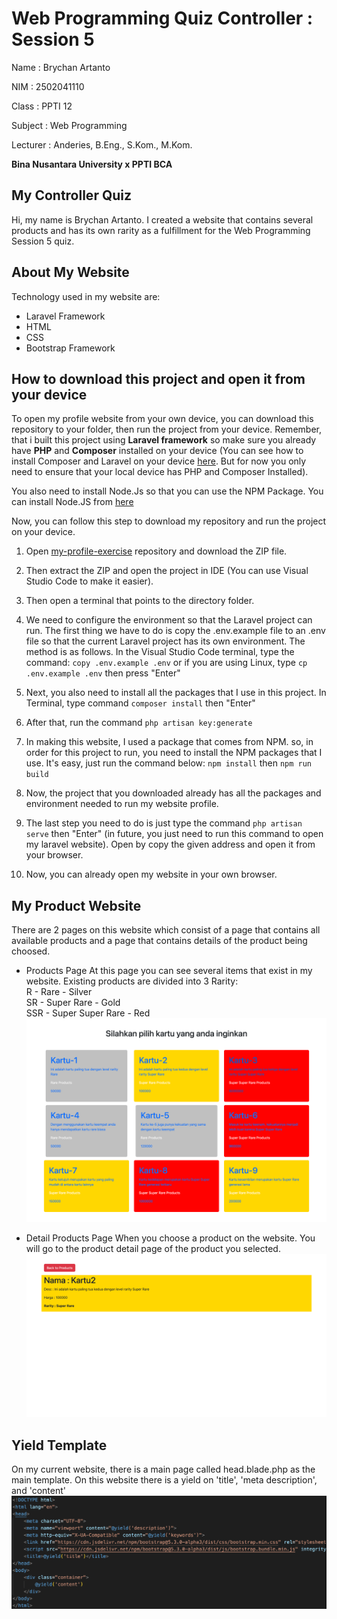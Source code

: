 # Web Programming Quiz Controller : Session 5
Name : Brychan Artanto

NIM : 2502041110

Class : PPTI 12

Subject : Web Programming

Lecturer : Anderies, B.Eng., S.Kom., M.Kom.

**Bina Nusantara University x PPTI BCA**

## My Controller Quiz
Hi, my name is Brychan Artanto. I created a website that contains several products and has its own rarity as a fulfillment for the Web Programming Session 5 quiz.

## About My Website
Technology used in my website are:

- Laravel Framework
- HTML
- CSS
- Bootstrap Framework
 

## How to download this project and open it from your device
To open my profile website from your own device, you can download this repository to your folder, then run the project from your device. Remember, that i built this project using **Laravel framework** so make sure you already have **PHP** and **Composer** installed on your device (You can see how to install Composer and Laravel on your device [here](https://laravel.com/docs/10.x/installation). But for now you only need to ensure that your local device has PHP and Composer Installed).

You also need to install Node.Js so that you can use the NPM Package. You can install Node.JS from [here](https://nodejs.org/en/download)

Now, you can follow this step to download my repository and run the project on your device.
1. Open [my-profile-exercise](https://github.com/brychan1298/QuizProductController) repository and download the ZIP file.  
2. Then extract the ZIP and open the project in IDE (You can use Visual Studio Code to make it easier). 
3. Then open a terminal that points to the directory folder. 
4. We need to configure the environment so that the Laravel project can run. The first thing we have to do is copy the .env.example file to an .env file so that the current Laravel project has its own environment. 
The method is as follows. In the Visual Studio Code terminal, type the command:
    `copy .env.example .env`
	or if you are using Linux, type
	`cp .env.example .env`
	then press "Enter"
5. Next, you also need to install all the packages that I use in this project. In Terminal, type command
`composer install` then "Enter"
6. After that, run the command `php artisan key:generate` 
7. In making this website, I used a package that comes from NPM. so, in order for this project to run, you need to install the NPM packages that I use. It's easy, just run the command below:
`npm install`
then
`npm run build`
8. Now, the project that you downloaded already has all the packages and environment needed to run my website profile.
9. The last step you need to do is just type the command
`php artisan serve` then "Enter"  (in future, you just need to run this command to open my laravel website). Open by copy the given address and open it from your browser.

10. Now, you can already open my website in your own browser.

## My Product Website
There are 2 pages on this website which consist of a page that contains all available products and a page that contains details of the product being choosed.

- Products Page
At this page you can see several items that exist in my website. Existing products are divided into 3 Rarity: <br />
R - Rare - Silver  <br />
SR - Super Rare - Gold  <br />
SSR - Super Super Rare - Red  <br />
![Products](https://github.com/brychan1298/QuizProductController/blob/main/Products.png)

- Detail Products Page
When you choose a product on the website. You will go to the product detail page of the product you selected.
![Detail Products](https://github.com/brychan1298/QuizProductController/blob/main/Detail%20Product.png)


## Yield Template
On my current website, there is a main page called head.blade.php as the main template. On this website there is a yield on 'title', 'meta description', and 'content'
![Yield](https://github.com/brychan1298/QuizProductController/blob/main/Yield.png)
